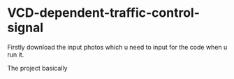 # VCD-dependent-traffic-control-signal

Firstly download the input photos which u need to input for the code when u run it.

The project basically 
